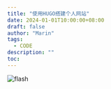 ```yaml
---
title: "使用HUGO搭建个人网站"
date: 2024-01-01T10:00:00+08:00
draft: false
author: "Marin"
tags:
  - CODE
description: ""
toc: 
---
```

![flash](/images/how-blog.jpg)